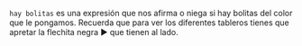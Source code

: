 `hay bolitas` es una expresión que nos afirma o niega si hay bolitas del color que le pongamos. Recuerda que para ver los diferentes tableros tienes que apretar la flechita negra ► que tienen al lado. 
